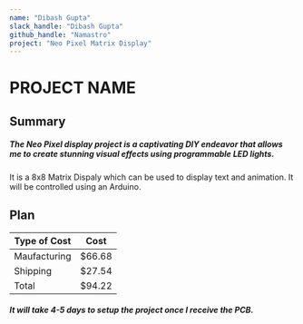 ```yaml
---
name: "Dibash Gupta"
slack_handle: "Dibash Gupta"
github_handle: "Namastro"
project: "Neo Pixel Matrix Display"
---
```


# PROJECT NAME
## Summary
##### The Neo Pixel display project is a captivating DIY endeavor that allows me to create stunning visual effects using programmable LED lights. 
It is a 8x8 Matrix Dispaly which can be used to display text and animation. It will be controlled using an Arduino.  

## Plan

| Type of Cost  | Cost   |
| ------------- | ------ |
| Maufacturing  | $66.68 |
| Shipping      | $27.54 |
| Total         | $94.22 |

##### It will take 4-5 days to setup the project once I receive the PCB.
